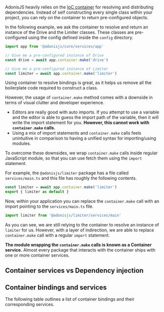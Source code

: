 AdonisJS heavily relies on the [IoC container](./ioc-container.md) for resolving and distributing dependencies. Instead of self constructing every single class within your project, you can rely on the container to return pre-configured objects.

In the following example, we ask the container to resolve and return an instance of the Drive and the Limiter classes. These classes are pre-configured using the config defined inside the `config` directory.

```ts
import app from '@adonisjs/core/services/app'

// Give me a pre-configured instance of Drive
const drive = await app.container.make('drive')

// Give me a pre-configured instance of Limiter
const limiter = await app.container.make('limiter')
```

Using container to resolve bindings is great, as it helps us remove all the boilerplate code required to construct a class.

However, the usage of `container.make` method comes with a downside in terms of visual clutter and developer experience.

- Editors are really good with auto imports. If you attempt to use a variable and the editor is able to guess the import path of the variable, then it will write the import statement for you. **However, this cannot work with `container.make` calls.**
- Using a mix of import statements and `container.make` calls feels unintuitive in comparison to having a unified syntax for importing/using modules.

To overcome these downsides, we wrap `container.make` calls inside regular JavaScript module, so that you can use fetch them using the `import` statement.

For example, the `@adonisjs/limiter` package has a file called `services/main.ts` and this file has roughly the following contents.

```ts
const limiter = await app.container.make('limiter')
export { limiter as default }
```

Now, within your application you can replace the `container.make` call with an import pointing to the `services/main.ts` file.

```ts
import limiter from '@adonisjs/limiter/services/main'
```

As you can see, we are still relying to the container to resolve an instance of `limiter` for us. However, with a layer of indirection, we are able to replace `container.make` call with a regular `import` statement.

**The module wrapping the `container.make` calls is known as a Container service.** Almost every package that interacts with the container ships with one or more container services.

## Container services vs Dependency injection



## Container bindings and services

The following table outlines a list of container bindings and their corresponding services.

